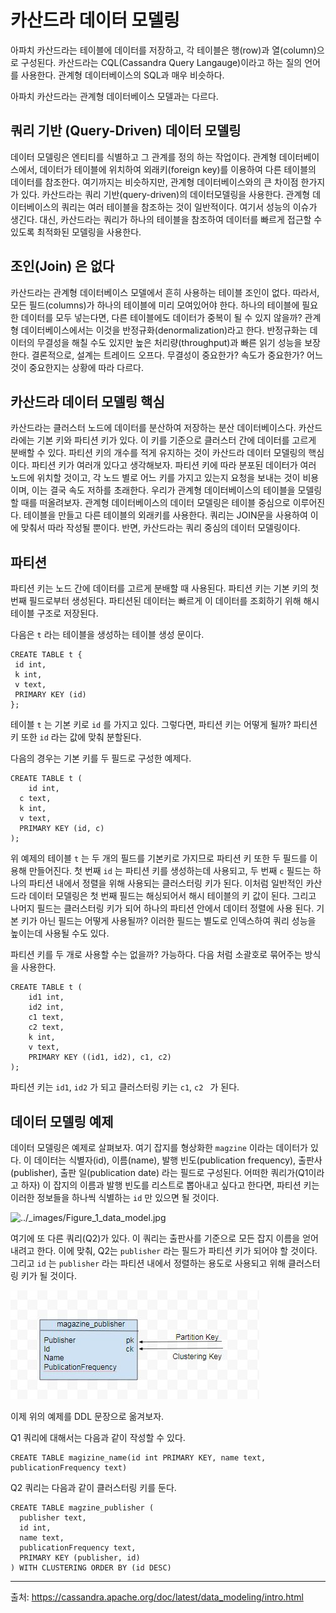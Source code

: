 # 카산드라 데이터 모델링

아파치 카산드라는 테이블에 데이터를 저장하고, 각 테이블은 행(row)과 열(column)으로 구성된다. 카산드라는 CQL(Cassandra Query Langauge)이라고 하는 질의 언어를 사용한다. 관계형 데이터베이스의 SQL과 매우 비슷하다. 

아파치 카산드라는 관계형 데이터베이스 모델과는 다르다.



## 쿼리 기반 (Query-Driven) 데이터 모델링

데이터 모델링은 엔티티를 식별하고 그 관계를 정의 하는 작업이다. 관계형 데이터베이스에서, 데이터가 테이블에 위치하여 외래키(foreign key)를 이용하여 다른 테이블의 데이터를 참조한다. 여기까지는 비슷하지만, 관계형 데이터베이스와의 큰 차이점 한가지가 있다. 카산드라는 쿼리 기반(query-driven)의 데이터모델링을 사용한다. 관계형 데이터베이스의 쿼리는 여러 테이블을 참조하는 것이 일반적이다. 여기서 성능의 이슈가 생긴다. 대신, 카산드라는 쿼리가 하나의 테이블을 참조하여 데이터를 빠르게 접근할 수 있도록 최적화된 모델링을 사용한다. 



## 조인(Join) 은 없다

카산드라는 관계형 데이터베이스 모델에서 흔히 사용하는 테이블 조인이 없다. 따라서, 모든 필드(columns)가 하나의 테이블에 미리 모여있어야 한다. 하나의 테이블에 필요한 데이터를 모두 넣는다면, 다른 테이블에도 데이터가 중복이 될 수 있지 않을까? 관계형 데이터베이스에서는 이것을 반정규화(denormalization)라고 한다. 반정규화는 데이터의 무결성을 해칠 수도 있지만 높은 처리량(throughput)과 빠른 읽기 성능을 보장한다. 결론적으로, 설계는 트레이드 오프다. 무결성이 중요한가? 속도가 중요한가? 어느 것이 중요한지는 상황에 따라 다르다.



## 카산드라 데이터 모델링 핵심

카산드라는 클러스터 노드에 데이터를 분산하여 저장하는 분산 데이터베이스다. 카산드라에는 기본 키와 파티션 키가 있다. 이 키를 기준으로 클러스터 간에 데이터를 고르게 분배할 수 있다. 파티션 키의 개수를 적게 유지하는 것이 카산드라 데이터 모델링의 핵심이다. 파티션 키가 여러개 있다고 생각해보자.  파티션 키에 따라 분포된 데이터가 여러 노드에 위치할 것이고, 각 노드 별로 어느 키를 가지고 있는지 요청을 보내는 것이 비용이며, 이는 결국 속도 저하를 초래한다. 우리가 관계형 데이터베이스의 테이블을 모델링할 때를 떠올려보자. 관계형 데이터베이스의 데이터 모델링은 테이블 중심으로 이루어진다. 테이블을 만들고 다른 테이블의 외래키를 사용한다. 쿼리는 JOIN문을 사용하여 이에 맞춰서 따라 작성될 뿐이다. 반면, 카산드라는 쿼리 중심의 데이터 모델링이다. 



## 파티션

파티션 키는 노드 간에 데이터를 고르게 분배할 때 사용된다. 파티션 키는 기본 키의 첫 번째 필드로부터 생성된다. 파티션된 데이터는 빠르게 이 데이터를 조회하기 위해 해시 테이블 구조로 저장된다. 

다음은 `t` 라는 테이블을 생성하는 테이블 생성 문이다.

```cql
CREATE TABLE t {
 id int,
 k int,
 v text,
 PRIMARY KEY (id)
};
```

테이블 `t` 는 기본 키로 `id` 를 가지고 있다. 그렇다면, 파티션 키는 어떻게 될까? 파티션 키 또한 `id` 라는 값에 맞춰 분할된다.

다음의 경우는 기본 키를 두 필드로 구성한 예제다.

```cql
CREATE TABLE t (
	id int,
  c text,
  k int,
  v text,
  PRIMARY KEY (id, c)
);
```

위 예제의 테이블 `t` 는 두 개의 필드를 기본키로 가지므로 파티션 키 또한 두 필드를 이용해 만들어진다. 첫 번째 `id` 는 파티션 키를 생성하는데 사용되고, 두 번째 `c` 필드는 하나의 파티션 내에서 정렬을 위해 사용되는 클러스터링 키가 된다. 이처럼 일반적인 카산드라 데이터 모델링은 첫 번째 필드는 해싱되어서 해시 테이블의 키 값이 된다. 그리고 나머지 필드는 클러스터링 키가 되어 하나의 파티션 안에서 데이터 정렬에 사용 된다. 기본 키가 아닌 필드는 어떻게 사용될까? 이러한 필드는 별도로 인덱스하여 쿼리 성능을 높이는데 사용될 수도 있다.

파티션 키를 두 개로 사용할 수는 없을까? 가능하다. 다음 처럼 소괄호로 묶어주는 방식을 사용한다.

```cql
CREATE TABLE t (
	id1 int,
	id2 int,
	c1 text,
	c2 text,
	k int,
	v text,
	PRIMARY KEY ((id1, id2), c1, c2)
);
```

파티션 키는 `id1`, `id2` 가 되고 클러스터링 키는 `c1`, `c2 ` 가 된다.

## 데이터 모델링 예제

데이터 모델링은 예제로 살펴보자. 여기 잡지를 형상화한 `magzine` 이라는 데이터가 있다. 이 데이터는 식별자(id), 이름(name), 발행 빈도(publication frequency), 출판사(publisher), 출판 일(publication date) 라는 필드로 구성된다. 어떠한 쿼리가(Q1이라고 하자) 이 잡지의 이름과 발행 빈도를 리스트로 뽑아내고 싶다고 한다면, 파티션 키는 이러한 정보들을 하나씩 식별하는 `id` 만 있으면 될 것이다.

![../_images/Figure_1_data_model.jpg](https://cassandra.apache.org/doc/latest/_images/Figure_1_data_model.jpg)

여기에 또 다른 쿼리(Q2)가 있다. 이 쿼리는 출판사를 기준으로 모든 잡지 이름을 얻어내려고 한다. 이에 맞춰, Q2는 `publisher` 라는 필드가 파티션 키가 되어야 할 것이다. 그리고 `id` 는 `publisher` 라는 파티션 내에서 정렬하는 용도로 사용되고 위해 클러스터링 키가 될 것이다.

![../_images/Figure_2_data_model.jpg](../images/Figure_2_data_model.png)

이제 위의 예제를 DDL 문장으로 옮겨보자.

Q1 쿼리에 대해서는 다음과 같이 작성할 수 있다.

```cql
CREATE TABLE magizine_name(id int PRIMARY KEY, name text, publicationFrequency text)
```

Q2 쿼리는 다음과 같이 클러스터링 키를 둔다.

```cql
CREATE TABLE magzine_publisher (
  publisher text, 
  id int, 
  name text, 
  publicationFrequency text, 
  PRIMARY KEY (publisher, id) 
) WITH CLUSTERING ORDER BY (id DESC)
```





---

출처: https://cassandra.apache.org/doc/latest/data_modeling/intro.html

